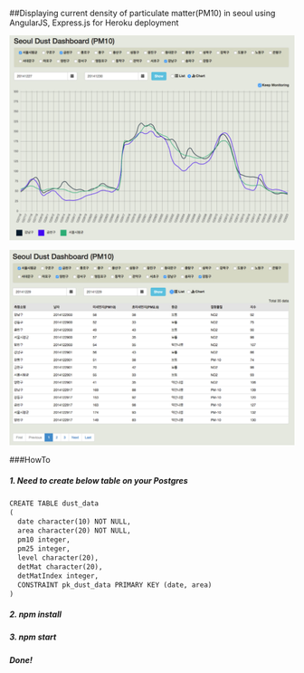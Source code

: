 ##Displaying current density of particulate matter(PM10) in seoul using AngularJS, Express.js for Heroku deployment


![image](https://github.com/jeremyko/SeoulDustDashBoard/blob/master/scrCap1.png)

![image](https://github.com/jeremyko/SeoulDustDashBoard/blob/master/scrCap2.png)

###HowTo
  
##### 1. Need to create below table on your Postgres 
    CREATE TABLE dust_data
    (
      date character(10) NOT NULL,
      area character(20) NOT NULL,
      pm10 integer,
      pm25 integer,
      level character(20),
      detMat character(20),
      detMatIndex integer,
      CONSTRAINT pk_dust_data PRIMARY KEY (date, area)
    )
        
##### 2. npm install

##### 3. npm start

##### Done!

